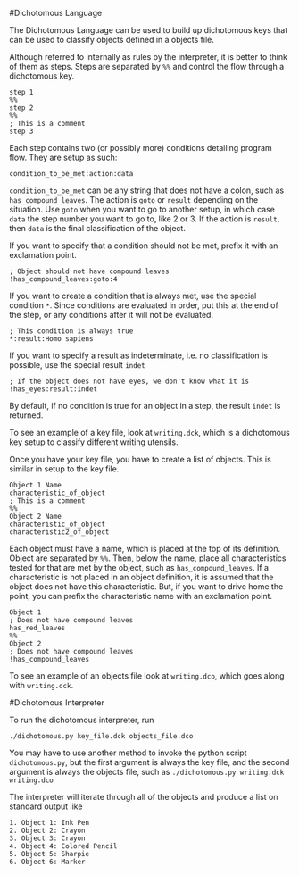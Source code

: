#Dichotomous Language

The Dichotomous Language can be used to build up dichotomous keys that can be used to classify objects defined in a objects file.

Although referred to internally as rules by the interpreter, it is better to think of them as steps. Steps are separated by `%%` and control the flow through a dichotomous key.

```
step 1
%%
step 2
%%
; This is a comment
step 3
```

Each step contains two (or possibly more) conditions detailing program flow. They are setup as such:

```
condition_to_be_met:action:data
```

`condition_to_be_met` can be any string that does not have a colon, such as `has_compound_leaves`. The action is `goto` or `result` depending on the situation. Use `goto` when you want to go to another setup, in which case `data` the step number you want to go to, like 2 or 3. If the action is `result`, then `data` is the final  classification of the object.

If you want to specify that a condition should not be met, prefix it with an exclamation point.

```
; Object should not have compound leaves
!has_compound_leaves:goto:4
```

If you want to create a condition that is always met, use the special condition `*`. Since conditions are evaluated in order, put this at the end of the step, or any conditions after it will not be evaluated.

```
; This condition is always true
*:result:Homo sapiens
```

If you want to specify a result as indeterminate, i.e. no classification is possible, use the special result `indet`

```
; If the object does not have eyes, we don't know what it is
!has_eyes:result:indet
```

By default, if no condition is true for an object in a step, the result `indet` is returned. 

To see an example of a key file, look at `writing.dck`, which is a dichotomous key setup to classify different writing utensils.

Once you have your key file, you have to create a list of objects. This is similar in setup to the key file.

```
Object 1 Name
characteristic_of_object
; This is a comment
%%
Object 2 Name
characteristic_of_object
characteristic2_of_object
```

Each object must have a name, which is placed at the top of its definition. Object are separated by `%%`. Then, below the name, place all characteristics tested for that are met by the object, such as `has_compound_leaves`. If a characteristic is not placed in an object definition, it is assumed that the object does not have this characteristic. But, if you want to drive home the point, you can prefix the characteristic name with an exclamation point.

```
Object 1
; Does not have compound leaves
has_red_leaves
%%
Object 2
; Does not have compound leaves
!has_compound_leaves
```

To see an example of an objects file look at `writing.dco`, which goes along with `writing.dck`.

#Dichotomous Interpreter

To run the dichotomous interpreter, run

```
./dichotomous.py key_file.dck objects_file.dco
```

You may have to use another method to invoke the python script `dichotomous.py`, but the first argument is always the key file, and the second argument is always the objects file, such as `./dichotomous.py writing.dck writing.dco`

The interpreter will iterate through all of the objects and produce a list on standard output like

```
1. Object 1: Ink Pen
2. Object 2: Crayon
3. Object 3: Crayon
4. Object 4: Colored Pencil
5. Object 5: Sharpie
6. Object 6: Marker
```





